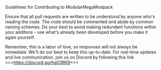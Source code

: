 Guidelines for Contributing to ModularMegaModpack

 Ensure that all pull requests are written to be understood by anyone who's reading the code.
 The code should be commented and abide by common naming schemes.
 Do your best to avoid making redundant functions within your additons - use what's already been developed before you make it again yourself.
 
 
 Remember, this is a labor of love, so responses will not always be immediate. We'll do our best to keep this up-to-date.
 For real-time updates and live communication, join us on Discord by following this link >>>https://discord.gg/hgS3RK9<<<
